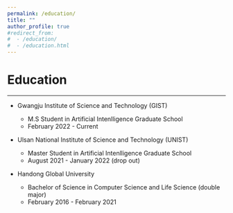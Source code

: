 ```yaml
---
permalink: /education/
title: ""
author_profile: true
#redirect_from: 
#  - /education/
#  - /education.html
---
```

# Education
<hr/>

* Gwangju Institute of Science and Technology (GIST)
  * M.S Student in Artificial Intenlligence Graduate School
  * February 2022 - Current 

* Ulsan National Institute of Science and Technology (UNIST)
  * Master Student in Artificial Intenlligence Graduate School
  * August 2021 - January 2022 (drop out)

* Handong Global University
  * Bachelor of Science in Computer Science and Life Science (double major)
  * February 2016 - February 2021 